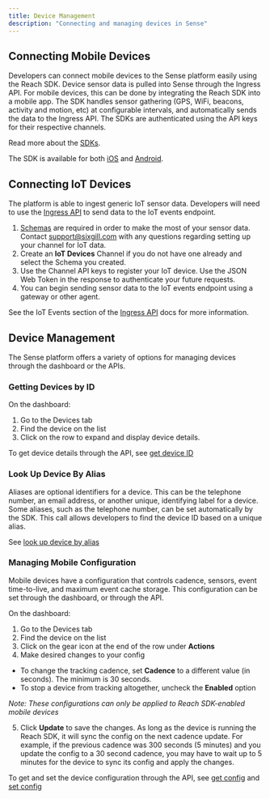 ```yaml
---
title: Device Management
description: "Connecting and managing devices in Sense"
---
```


## Connecting Mobile Devices

Developers can connect mobile devices to the Sense platform easily using the Reach SDK. Device sensor data is pulled into Sense through the Ingress API. For mobile devices, this can be done by integrating the Reach SDK into a mobile app. The SDK handles sensor gathering (GPS, WiFi, beacons, activity and motion, etc) at configurable intervals, and automatically sends the data to the Ingress API. The SDKs are authenticated using the API keys for their respective channels.

Read more about the [SDKs](/guides/devices/sdk-overview).

The SDK is available for both [iOS](/guides/devices/ios-sdk) and [Android](/guides/devices/android-sdk).

## Connecting IoT Devices

The platform is able to ingest generic IoT sensor data. Developers will need to use the [Ingress API](/apis/ingress) to send data to the IoT events endpoint.

1. [Schemas](/guides/channels/schemas) are required in order to make the most of your sensor data. Contact [support@sixgill.com](mailto:support@sixgill.com) with any questions regarding setting up your channel for IoT data.
2. Create an **IoT Devices** Channel if you do not have one already and select the Schema you created.
3. Use the Channel API keys to register your IoT device. Use the JSON Web Token in the response to authenticate your future requests.
4. You can begin sending sensor data to the IoT events endpoint using a gateway or other agent.  

See the IoT Events section of the [Ingress API](/apis/ingress#/Mobile/post_v1_iot_events) docs for more information.

## Device Management

The Sense platform offers a variety of options for managing devices through the dashboard or the APIs.

### Getting Devices by ID 

On the dashboard:
1. Go to the Devices tab
2. Find the device on the list
3. Click on the row to expand and display device details. 

To get device details through the API, see [get device ID](/apis/sense-api#tag/devices/paths/~1v2~1devices~1:id/get)

### Look Up Device By Alias

Aliases are optional identifiers for a device. This can be the telephone number, an email address, or another unique, identifying label for a device. Some aliases, such as the telephone number, can be set automatically by the SDK. This call allows developers to find the device ID based on a unique alias.

See [look up device by alias](https://docs.sixgill.com/apis/sense-api#tag/devices/paths/~1v2~1devices~1alias-lookup/post)

### Managing Mobile Configuration

Mobile devices have a configuration that controls cadence, sensors, event time-to-live, and maximum event cache storage. This configuration can be set through the dashboard, or through the API. 

On the dashboard:
1. Go to the Devices tab
2. Find the device on the list
3. Click on the gear icon at the end of the row under **Actions**
4. Make desired changes to your config

- To change the tracking cadence, set **Cadence** to a different value (in seconds). The minimum is 30 seconds.
- To stop a device from tracking altogether, uncheck the **Enabled** option

_Note: These configurations can only be applied to Reach SDK-enabled mobile devices_

5) Click **Update** to save the changes. As long as the device is running the Reach SDK, it will sync the config on the next cadence update. For example, if the previous cadence was 300 seconds (5 minutes) and you update the config to a 30 second cadence, you may have to wait up to 5 minutes for the device to sync its config and apply the changes.


To get and set the device configuration through the API, see [get config](/apis/sense-api#tag/devices/paths/~1v2~1devices~1:device~1config/get) and [set config](/apis/sense-api#tag/devices/paths/~1v2~1devices~1:device~1config/post)

